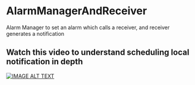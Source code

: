 # AlarmManagerAndReceiver
Alarm Manager to set an alarm which calls a receiver, and receiver generates a notification

## Watch this video to understand scheduling local notification in depth
[![IMAGE ALT TEXT](http://img.youtube.com/vi/k-tREnlQsrk/0.jpg)](https://www.youtube.com/watch?v=k-tREnlQsrk "Demo")
